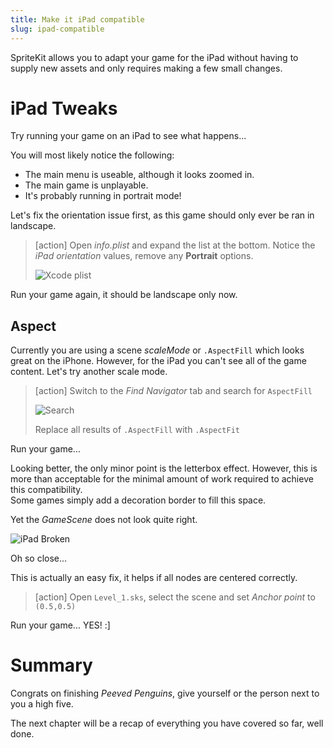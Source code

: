 ```yaml
---
title: Make it iPad compatible
slug: ipad-compatible
---
```


SpriteKit allows you to adapt your game for the iPad without having to supply new assets
and only requires making a few small changes.

# iPad Tweaks

Try running your game on an iPad to see what happens...

You will most likely notice the following:

- The main menu is useable, although it looks zoomed in.
- The main game is unplayable.
- It's probably running in portrait mode!

Let's fix the orientation issue first, as this game should only ever be ran in landscape.

> [action]
> Open *info.plist* and expand the list at the bottom.
> Notice the *iPad orientation* values, remove any **Portrait** options.
>
> ![Xcode plist](../Tutorial-Images/xcode_info_plist.png)

Run your game again, it should be landscape only now.

## Aspect

Currently you are using a scene *scaleMode* or `.AspectFill` which looks great on the
iPhone.  However, for the iPad you can't see all of the game content.  Let's try another
scale mode.

> [action]
> Switch to the *Find Navigator* tab and search for `AspectFill`
>
> ![Search](../Tutorial-Images/xcode_project_search.png)
>
> Replace all results of `.AspectFill` with `.AspectFit`
>

Run your game...

Looking better, the only minor point is the letterbox effect.  However, this is more
than acceptable for the minimal amount of work required to achieve this compatibility.  
Some games simply add a decoration border to fill this space.

Yet the *GameScene* does not look quite right.

![iPad Broken](../Tutorial-Images/screenshot_ipad_broken.png)

Oh so close...

This is actually an easy fix, it helps if all nodes are centered correctly.


> [action]
> Open `Level_1.sks`, select the scene and set *Anchor point* to `(0.5,0.5)`

Run your game... YES! :]

# Summary

Congrats on finishing *Peeved Penguins*, give yourself or the person next to you a high
five.

The next chapter will be a recap of everything you have covered so far, well done.

